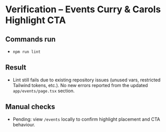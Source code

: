 # Verification – Events Curry & Carols Highlight CTA

## Commands run
- `npm run lint`

## Result
- Lint still fails due to existing repository issues (unused vars, restricted Tailwind tokens, etc.). No new errors reported from the updated `app/events/page.tsx` section.

## Manual checks
- Pending: view `/events` locally to confirm highlight placement and CTA behaviour.
